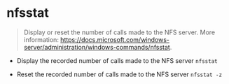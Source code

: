 # nfsstat
> Display or reset the number of calls made to the NFS server.
> More information: <https://docs.microsoft.com/windows-server/administration/windows-commands/nfsstat>.

- Display the recorded number of calls made to the NFS server
`nfsstat`

- Reset the recorded number of calls made to the NFS server
`nfsstat -z`
